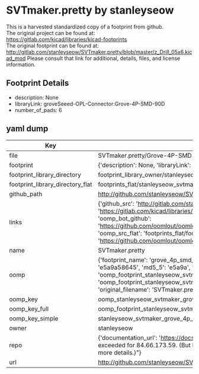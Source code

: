 # SVTmaker.pretty by stanleyseow  
This is a harvested standardized copy of a footprint from github.  
The original project can be found at:  
https://gitlab.com/kicad/libraries/kicad-footprints  
The original footprint can be found at:
http://gitlab.com/stanleyseow/SVTmaker.pretty/blob/master/z_Drill_05x6.kicad_mod
Please consult that link for additional, details, files, and license information.  
## Footprint Details
* description: None  
* libraryLink: groveSeeed-OPL-Connector:Grove-4P-SMD-90D  
* number_of_pads: 6  
## yaml dump  
| Key | Value |  
| --- | --- |  
| file | SVTmaker.pretty/Grove-4P-SMD-90D.kicad_mod |  
| footprint | {'description': None, 'libraryLink': 'groveSeeed-OPL-Connector:Grove-4P-SMD-90D', 'number_of_pads': 6} |  
| footprint_library_directory | footprint_library_owner/stanleyseow_SVTmaker.pretty |  
| footprint_library_directory_flat | footprints_flat/stanleyseow_svtmaker_grove_4p_smd_90d/working |  
| github_path | http://github.com/stanleyseow/SVTmaker.pretty/blob/master/Grove-4P-SMD-90D.kicad_mod |  
| links | {'github_src': 'http://gitlab.com/stanleyseow/SVTmaker.pretty/blob/master/z_Drill_05x6.kicad_mod', 'github_src_repo': 'https://gitlab.com/kicad/libraries/kicad-footprints', 'oomp_bot': 'footprints/stanleyseow_svtmaker_grove_4p_smd_90d/working', 'oomp_bot_github': 'https://github.com/oomlout/oomlout_oomp_footprint_bot/tree/main/footprints/stanleyseow_svtmaker_grove_4p_smd_90d/working', 'oomp_src_flat': 'footprints_flat/footprints_flat/stanleyseow_svtmaker_grove_4p_smd_90d/working', 'oomp_src_flat_github': 'https://github.com/oomlout/oomlout_oomp_footprint_src/tree/main/footprints_flat/stanleyseow_svtmaker_grove_4p_smd_90d/working'} |  
| name | SVTmaker.pretty |  
| oomp | {'footprint_name': 'grove_4p_smd_90d', 'library_name': 'svtmaker', 'md5': 'e5a9a58645b3bdd1df1cf929478d151d', 'md5_10': 'e5a9a58645', 'md5_5': 'e5a9a', 'md5_6': 'e5a9a5', 'oomp_key': 'oomp_stanleyseow_svtmaker_grove_4p_smd_90d', 'oomp_key_extra': 'oomp_footprint_stanleyseow_svtmaker_grove_4p_smd_90d', 'oomp_key_full': 'oomp_footprint_stanleyseow_svtmaker_grove_4p_smd_90d_e5a9a5', 'oomp_key_simple': 'stanleyseow_svtmaker_grove_4p_smd_90d', 'original_filename': 'SVTmaker.pretty/Grove-4P-SMD-90D.kicad_mod', 'owner_name': 'stanleyseow'} |  
| oomp_key | oomp_stanleyseow_svtmaker_grove_4p_smd_90d |  
| oomp_key_full | oomp_footprint_stanleyseow_svtmaker_grove_4p_smd_90d |  
| oomp_key_simple | stanleyseow_svtmaker_grove_4p_smd_90d |  
| owner | stanleyseow |  
| repo | {'documentation_url': 'https://docs.github.com/rest/overview/resources-in-the-rest-api#rate-limiting', 'message': "API rate limit exceeded for 84.66.173.59. (But here's the good news: Authenticated requests get a higher rate limit. Check out the documentation for more details.)"} |  
| url | http://github.com/stanleyseow/SVTmaker.pretty |  

